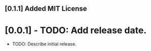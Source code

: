 ## [0.1.1] Added MIT License

# [0.0.1] - TODO: Add release date.

* TODO: Describe initial release.
